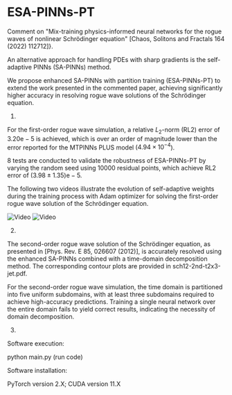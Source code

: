 # ESA-PINNs-PT

Comment on "Mix-training physics-informed neural networks for the rogue waves of nonlinear Schrödinger equation" [Chaos, Solitons and Fractals 164 (2022) 112712]}.

An alternative approach for handling PDEs with sharp gradients is the self-adaptive PINNs (SA-PINNs) method.

We propose enhanced SA-PINNs with partition training (ESA-PINNs-PT) to extend the work presented in the commented paper, achieving significantly higher accuracy in resolving rogue wave solutions of the Schrödinger equation.

1.
For the first-order rogue wave simulation, a relative $L_2$-norm (RL2) error of $3.20 \mathrm{e}-5$ is achieved, which is over an order of magnitude lower than the error reported for the MTPINNs PLUS model ($4.94\times 10^{-4}$).

8 tests are conducted to validate the robustness of ESA-PINNs-PT by varying the random seed using 10000 residual points, which achieve RL2 error of $(3.98 \pm 1.35) \mathrm{e}-5$.

The following two videos illustrate the evolution of self-adaptive weights during the training process with Adam optimizer for solving the first-order rogue wave solution of the Schrödinger equation.

![Video](https://github.com/wickweidr/SchrodingerEq/blob/main/sa-sch-anim-u.gif)
![Video](https://github.com/wickweidr/SchrodingerEq/blob/main/sa-sch-anim-v.gif)

2.
The second-order rogue wave solution of the Schrödinger equation, as presented in [Phys. Rev. E 85, 026607 (2012)], is accurately resolved using the enhanced SA-PINNs combined with a time-domain decomposition method. The corresponding contour plots are provided in sch12-2nd-t2x3-jet.pdf.

For the second-order rogue wave simulation, the time domain is partitioned into five uniform subdomains, with at least three subdomains required to achieve high-accuracy predictions.
Training a single neural network over the entire domain fails to yield correct results, indicating the necessity of domain decomposition. 

3.
Software execution:

python main.py (run code)

Software installation:

PyTorch version 2.X; CUDA version 11.X
